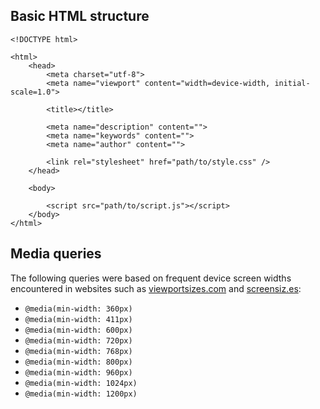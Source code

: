 ## Basic HTML structure

```
<!DOCTYPE html>

<html>
    <head>        
        <meta charset="utf-8">
        <meta name="viewport" content="width=device-width, initial-scale=1.0">

        <title></title>

        <meta name="description" content="">
    	<meta name="keywords" content="">
    	<meta name="author" content="">

        <link rel="stylesheet" href="path/to/style.css" />
    </head>

    <body>

        <script src="path/to/script.js"></script>
    </body>
</html>
```


## Media queries

The following queries were based on frequent device screen widths encountered in websites such as
[viewportsizes.com](http://viewportsizes.com/) and [screensiz.es](http://screensiz.es/):

* `@media(min-width: 360px)`
* `@media(min-width: 411px)`
* `@media(min-width: 600px)`
* `@media(min-width: 720px)`
* `@media(min-width: 768px)`
* `@media(min-width: 800px)`
* `@media(min-width: 960px)`
* `@media(min-width: 1024px)`
* `@media(min-width: 1200px)`

